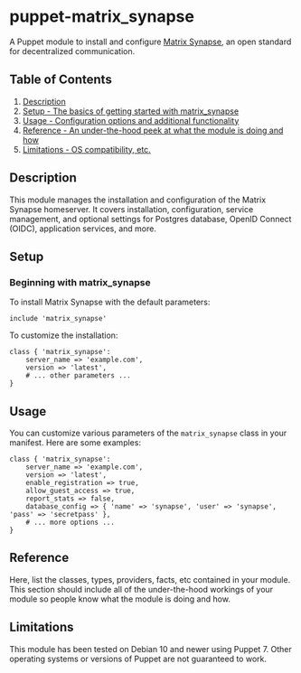 # puppet-matrix_synapse

A Puppet module to install and configure [Matrix Synapse](https://matrix.org/docs/spec), an open standard for decentralized communication.

## Table of Contents

1. [Description](#description)
2. [Setup - The basics of getting started with matrix_synapse](#setup)
3. [Usage - Configuration options and additional functionality](#usage)
4. [Reference - An under-the-hood peek at what the module is doing and how](#reference)
5. [Limitations - OS compatibility, etc.](#limitations)

## Description

This module manages the installation and configuration of the Matrix Synapse homeserver. It covers installation, configuration, service management, and optional settings for Postgres database, OpenID Connect (OIDC), application services, and more.

## Setup

### Beginning with matrix_synapse

To install Matrix Synapse with the default parameters:

```puppet
include 'matrix_synapse'
```

To customize the installation:

```puppet
class { 'matrix_synapse':
    server_name => 'example.com',
    version => 'latest',
    # ... other parameters ...
}
```

## Usage

You can customize various parameters of the `matrix_synapse` class in your manifest. Here are some examples:

```puppet
class { 'matrix_synapse':
    server_name => 'example.com',
    version => 'latest',
    enable_registration => true,
    allow_guest_access => true,
    report_stats => false,
    database_config => { 'name' => 'synapse', 'user' => 'synapse', 'pass' => 'secretpass' },
    # ... more options ...
}
```

## Reference

Here, list the classes, types, providers, facts, etc contained in your module. This section should include all of the under-the-hood workings of your module so people know what the module is doing and how.

## Limitations

This module has been tested on Debian 10 and newer using Puppet 7. Other operating systems or versions of Puppet are not guaranteed to work.

